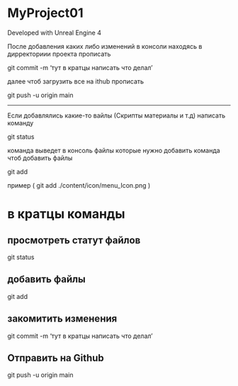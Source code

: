 # MyProject01

Developed with Unreal Engine 4

После добавления каких либо изменений 
в консоли находясь в дирректориии проекта прописать 

git commit -m ‘тут в кратцы написать что делал’

далее чтоб загрузить все на ithub прописать 

git push -u origin main

----------------------------------------------------

Если добавлялись какие-то вайлы (Скрипты материалы и т.д)
написать команду 

git status

команда выведет в консоль файлы которые нужно добавить 
команда чтоб добавить файлы 

git add <file>

пример ( git add ./content/icon/menu_Icon.png )

# в кратцы команды 
## просмотреть статут файлов 
git status
## добавить файлы
git add <file>
## закомитить изменения 
git commit -m ‘тут в кратцы написать что делал’
## Отправить на Github 
git push -u origin main

